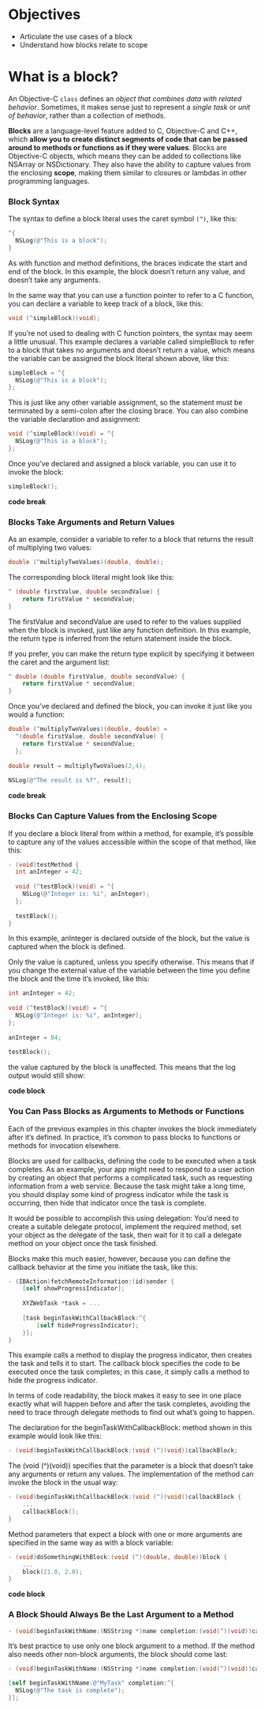 # Objectives
* Articulate the use cases of a block
* Understand how blocks relate to scope

# What is a block?

An Objective-C `class` defines an *object that combines data with related behavior*. Sometimes, it makes sense just to represent a *single task* or *unit of behavior*, rather than a collection of methods.

**Blocks** are a language-level feature added to C, Objective-C and C++, which **allow you to create distinct segments of code that can be passed around to methods or functions as if they were values**. Blocks are Objective-C objects, which means they can be added to collections like NSArray or NSDictionary. They also have the ability to capture values from the enclosing **scope**, making them similar to closures or lambdas in other programming languages.

### Block Syntax
The syntax to define a block literal uses the caret symbol `(^)`, like this:
```objective-c
^{
  NSLog(@"This is a block");
}
```

As with function and method definitions, the braces indicate the start and end of the block. In this example, the block doesn’t return any value, and doesn’t take any arguments.

In the same way that you can use a function pointer to refer to a C function, you can declare a variable to keep track of a block, like this:

```objective-c
void (^simpleBlock)(void);
```

If you’re not used to dealing with C function pointers, the syntax may seem a little unusual. This example declares a variable called simpleBlock to refer to a block that takes no arguments and doesn’t return a value, which means the variable can be assigned the block literal shown above, like this:

```objective-c
simpleBlock = ^{
  NSLog(@"This is a block");
};
```

This is just like any other variable assignment, so the statement must be terminated by a semi-colon after the closing brace. You can also combine the variable declaration and assignment:

```objective-c
void (^simpleBlock)(void) = ^{
  NSLog(@"This is a block");
};
```

Once you’ve declared and assigned a block variable, you can use it to invoke the block:
```objective-c
simpleBlock();
```

**code break**

### Blocks Take Arguments and Return Values

As an example, consider a variable to refer to a block that returns the result of multiplying two values:

```objective-c
double (^multiplyTwoValues)(double, double);
```

The corresponding block literal might look like this:
```objective-c
^ (double firstValue, double secondValue) {
    return firstValue * secondValue;
}
```

The firstValue and secondValue are used to refer to the values supplied when the block is invoked, just like any function definition. In this example, the return type is inferred from the return statement inside the block.

If you prefer, you can make the return type explicit by specifying it between the caret and the argument list:

```objective-c
^ double (double firstValue, double secondValue) {
    return firstValue * secondValue;
}
```

Once you’ve declared and defined the block, you can invoke it just like you would a function:

```objective-c
double (^multiplyTwoValues)(double, double) =
  ^(double firstValue, double secondValue) {
    return firstValue * secondValue;
  };
 
double result = multiplyTwoValues(2,4);
 
NSLog(@"The result is %f", result);
```

**code break**

### Blocks Can Capture Values from the Enclosing Scope

If you declare a block literal from within a method, for example, it’s possible to capture any of the values accessible within the scope of that method, like this:

```objective-c
- (void)testMethod {
  int anInteger = 42;
 
  void (^testBlock)(void) = ^{
    NSLog(@"Integer is: %i", anInteger);
  };
 
  testBlock();
}
```

In this example, anInteger is declared outside of the block, but the value is captured when the block is defined.

Only the value is captured, unless you specify otherwise. This means that if you change the external value of the variable between the time you define the block and the time it’s invoked, like this:

```objective-c
int anInteger = 42;
 
void (^testBlock)(void) = ^{
  NSLog(@"Integer is: %i", anInteger);
};
 
anInteger = 84;
 
testBlock();
```

the value captured by the block is unaffected. This means that the log output would still show:

**code block**

### You Can Pass Blocks as Arguments to Methods or Functions
Each of the previous examples in this chapter invokes the block immediately after it’s defined. In practice, it’s common to pass blocks to functions or methods for invocation elsewhere. 

Blocks are used for callbacks, defining the code to be executed when a task completes. As an example, your app might need to respond to a user action by creating an object that performs a complicated task, such as requesting information from a web service. Because the task might take a long time, you should display some kind of progress indicator while the task is occurring, then hide that indicator once the task is complete.

It would be possible to accomplish this using delegation: You’d need to create a suitable delegate protocol, implement the required method, set your object as the delegate of the task, then wait for it to call a delegate method on your object once the task finished.

Blocks make this much easier, however, because you can define the callback behavior at the time you initiate the task, like this:

```objective-c
- (IBAction)fetchRemoteInformation:(id)sender {
    [self showProgressIndicator];
 
    XYZWebTask *task = ...
 
    [task beginTaskWithCallbackBlock:^{
        [self hideProgressIndicator];
    }];
}
```

This example calls a method to display the progress indicator, then creates the task and tells it to start. The callback block specifies the code to be executed once the task completes; in this case, it simply calls a method to hide the progress indicator.

In terms of code readability, the block makes it easy to see in one place exactly what will happen before and after the task completes, avoiding the need to trace through delegate methods to find out what’s going to happen.

The declaration for the beginTaskWithCallbackBlock: method shown in this example would look like this:

```objective-c
- (void)beginTaskWithCallbackBlock:(void (^)(void))callbackBlock;
```

The (void (^)(void)) specifies that the parameter is a block that doesn’t take any arguments or return any values. The implementation of the method can invoke the block in the usual way:

```objective-c
- (void)beginTaskWithCallbackBlock:(void (^)(void))callbackBlock {
    ...
    callbackBlock();
}
```

Method parameters that expect a block with one or more arguments are specified in the same way as with a block variable:

```objective-c
- (void)doSomethingWithBlock:(void (^)(double, double))block {
    ...
    block(21.0, 2.0);
}
```
**code block** 

### A Block Should Always Be the Last Argument to a Method

```objective-c
- (void)beginTaskWithName:(NSString *)name completion:(void(^)(void))callback;
```

It’s best practice to use only one block argument to a method. If the method also needs other non-block arguments, the block should come last:

```objective-c
- (void)beginTaskWithName:(NSString *)name completion:(void(^)(void))callback;
```

```objective-c
[self beginTaskWithName:@"MyTask" completion:^{
  NSLog(@"The task is complete");
}];
```
